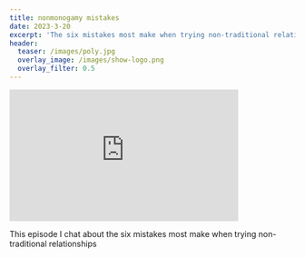 ```yaml
---
title: nonmonogamy mistakes
date: 2023-3-20
excerpt: 'The six mistakes most make when trying non-traditional relationships'
header:
  teaser: /images/poly.jpg
  overlay_image: /images/show-logo.png
  overlay_filter: 0.5
---
```


<iframe src='https://open.spotify.com/embed/episode/4GaH6mFy5DXmeT4uAoH29X' width='80%' height='232' frameborder='0' allowtransparency='true' allow='encrypted-media'></iframe>

This episode I chat about the six mistakes most make when trying non-traditional relationships

